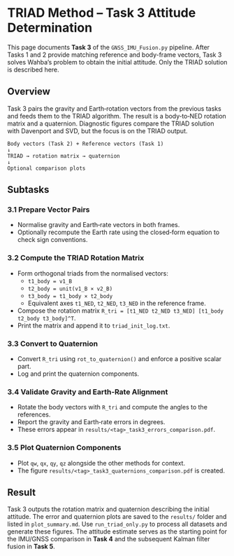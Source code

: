 # TRIAD Method – Task 3 Attitude Determination

This page documents **Task 3** of the `GNSS_IMU_Fusion.py` pipeline. After Tasks 1 and 2 provide matching reference and body-frame vectors, Task 3 solves Wahba’s problem to obtain the initial attitude. Only the TRIAD solution is described here.

## Overview

Task 3 pairs the gravity and Earth‑rotation vectors from the previous tasks and feeds them to the TRIAD algorithm. The result is a body‑to‑NED rotation matrix and a quaternion. Diagnostic figures compare the TRIAD solution with Davenport and SVD, but the focus is on the TRIAD output.

```
Body vectors (Task 2) + Reference vectors (Task 1)
↓
TRIAD → rotation matrix → quaternion
↓
Optional comparison plots
```

## Subtasks

### 3.1 Prepare Vector Pairs
- Normalise gravity and Earth‑rate vectors in both frames.
- Optionally recompute the Earth rate using the closed‑form equation to check sign conventions.

### 3.2 Compute the TRIAD Rotation Matrix
- Form orthogonal triads from the normalised vectors:
  - `t1_body = v1_B`
  - `t2_body = unit(v1_B × v2_B)`
  - `t3_body = t1_body × t2_body`
  - Equivalent axes `t1_NED`, `t2_NED`, `t3_NED` in the reference frame.
- Compose the rotation matrix
  `R_tri = [t1_NED t2_NED t3_NED] [t1_body t2_body t3_body]^T`.
- Print the matrix and append it to `triad_init_log.txt`.

### 3.3 Convert to Quaternion
- Convert `R_tri` using `rot_to_quaternion()` and enforce a positive scalar part.
- Log and print the quaternion components.

### 3.4 Validate Gravity and Earth‑Rate Alignment
- Rotate the body vectors with `R_tri` and compute the angles to the references.
- Report the gravity and Earth‑rate errors in degrees.
- These errors appear in `results/<tag>_task3_errors_comparison.pdf`.

### 3.5 Plot Quaternion Components
- Plot `qw`, `qx`, `qy`, `qz` alongside the other methods for context.
- The figure `results/<tag>_task3_quaternions_comparison.pdf` is created.

## Result

Task 3 outputs the rotation matrix and quaternion describing the initial attitude. The error and quaternion plots are saved to the `results/` folder and listed in `plot_summary.md`. Use `run_triad_only.py` to process all datasets and generate these figures. The attitude estimate serves as the starting point for the IMU/GNSS comparison in **Task 4** and the subsequent Kalman filter fusion in **Task 5**.

